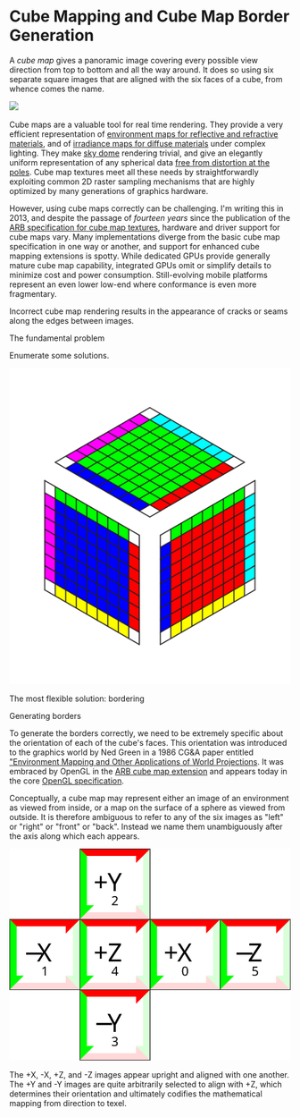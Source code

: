 # Cube Mapping and Cube Map Border Generation

A *cube map* gives a panoramic image covering every possible view direction from top to bottom and all the way around. It does so using six separate square images that are aligned with the six faces of a cube, from whence comes the name.

![](cross.jpg)

Cube maps are a valuable tool for real time rendering. They provide a very efficient representation of [environment maps for reflective and refractive materials](), and of [irradiance maps for diffuse materials]() under complex lighting. They make [sky dome]() rendering trivial, and give an elegantly uniform representation of any spherical data [free from distortion at the poles](). Cube map textures meet all these needs by straightforwardly exploiting common 2D raster sampling mechanisms that are highly optimized by many generations of graphics hardware.

However, using cube maps correctly can be challenging. I'm writing this in 2013, and despite the passage of *fourteen years* since the publication of the [ARB specification for cube map textures](http://www.opengl.org/registry/specs/ARB/texture_cube_map.txt), hardware and driver support for cube maps vary. Many implementations diverge from the basic cube map specification in one way or another, and support for enhanced cube mapping extensions is spotty. While dedicated GPUs provide generally mature cube map capability, integrated GPUs omit or simplify details to minimize cost and power consumption. Still-evolving mobile platforms represent an even lower low-end where conformance is even more fragmentary.

Incorrect cube map rendering results in the appearance of cracks or seams along the edges between images.

The fundamental problem

Enumerate some solutions.

![](corner.svg)

The most flexible solution: bordering

Generating borders

To generate the borders correctly, we need to be extremely specific about the orientation of each of the cube's faces. This orientation was introduced to the graphics world by Ned Green in a 1986 CG&A paper entitled ["Environment Mapping and Other Applications of World Projections](http://dx.doi.org/10.1109/MCG.1986.276658). It was embraced by OpenGL in the [ARB cube map extension](http://www.opengl.org/registry/specs/ARB/texture_cube_map.txt) and appears today in the core [OpenGL specification](http://www.opengl.org/registry/).

Conceptually, a cube map may represent either an image of an environment as viewed from inside, or a map on the surface of a sphere as viewed from outside. It is therefore ambiguous to refer to any of the six images as "left" or "right" or "front" or "back". Instead we name them unambiguously after the axis along which each appears.

![](cubemap.svg)

The +X, -X, +Z, and -Z images appear upright and aligned with one another. The +Y and -Y images are quite arbitrarily selected to align with +Z, which determines their orientation and ultimately codifies the mathematical mapping from direction to texel.


